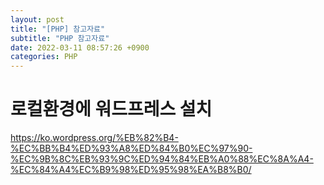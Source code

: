 ```yaml
---
layout: post
title: "[PHP] 참고자료"
subtitle: "PHP 참고자료"
date: 2022-03-11 08:57:26 +0900
categories: PHP
---
```


# 로컬환경에 워드프레스 설치

https://ko.wordpress.org/%EB%82%B4-%EC%BB%B4%ED%93%A8%ED%84%B0%EC%97%90-%EC%9B%8C%EB%93%9C%ED%94%84%EB%A0%88%EC%8A%A4-%EC%84%A4%EC%B9%98%ED%95%98%EA%B8%B0/

